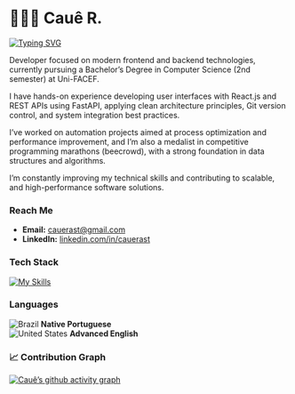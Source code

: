 # 👨🏻‍💻 **Cauê R.**

[![Typing SVG](https://readme-typing-svg.herokuapp.com?font=JetBrains+Mono&duration=3000&pause=1000&color=FFFFFF&center=true&vCenter=true&width=435&lines=Junior+Software+Developer+%7C+Computer+Science+Student;AI+&+Data;Competitive+Programming+Medalist;Automation+Enthusiast)](https://git.io/typing-svg)

Developer focused on modern frontend and backend technologies, currently pursuing a Bachelor’s Degree in Computer Science (2nd semester) at Uni-FACEF.

I have hands-on experience developing user interfaces with React.js and REST APIs using FastAPI, applying clean architecture principles, Git version control, and system integration best practices.

I’ve worked on automation projects aimed at process optimization and performance improvement, and I’m also a medalist in competitive programming marathons (beecrowd), with a strong foundation in data structures and algorithms.

I’m constantly improving my technical skills and contributing to scalable, and high-performance software solutions.


### Reach Me
- **Email:** [cauerast@gmail.com](mailto:cauerast@gmail.com)  
- **LinkedIn:** [linkedin.com/in/cauerast](https://www.linkedin.com/in/cauerast/)  

### Tech Stack
[![My Skills](https://skillicons.dev/icons?i=python,js,next,express,react,tailwind,java,nodejs,sqlite,linux,docker,git,ps)](https://skillicons.dev)

### Languages
![Brazil](https://raw.githubusercontent.com/stevenrskelton/flag-icon/master/png/16/country-4x3/br.png "Brazil") **Native Portuguese**  
![United States](https://raw.githubusercontent.com/stevenrskelton/flag-icon/master/png/16/country-4x3/us.png "United States") **Advanced English**  

### 📈 Contribution Graph

[![Cauê’s github activity graph](https://github-readme-activity-graph.vercel.app/graph?username=cauerast&bg_color=0d1117&color=00a3ff&line=007acc&point=1e90ff&area=true&hide_border=true)](https://github.com/ashutosh00710/github-readme-activity-graph)
